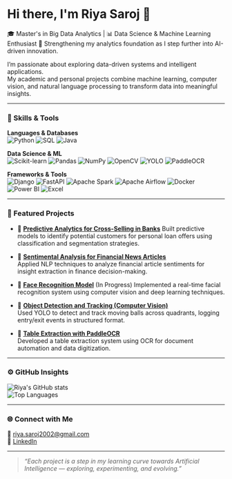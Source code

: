 # Hi there, I'm Riya Saroj 👋  

🎓 Master's in Big Data Analytics | 📊 Data Science & Machine Learning Enthusiast 
🌱 Strengthening my analytics foundation as I step further into AI-driven innovation.

I’m passionate about exploring data-driven systems and intelligent applications.  
My academic and personal projects combine machine learning, computer vision, and natural language processing to transform data into meaningful insights.  

---

### 🧠 Skills & Tools  

**Languages & Databases**  
![Python](https://img.shields.io/badge/Python-3776AB?logo=python&logoColor=white)
![SQL](https://img.shields.io/badge/SQL-4479A1?logo=postgresql&logoColor=white)
![Java](https://img.shields.io/badge/Java-007396?logo=openjdk&logoColor=white)

**Data Science & ML**  
![Scikit-learn](https://img.shields.io/badge/Scikit--learn-F7931E?logo=scikit-learn&logoColor=white)
![Pandas](https://img.shields.io/badge/Pandas-150458?logo=pandas&logoColor=white)
![NumPy](https://img.shields.io/badge/NumPy-013243?logo=numpy&logoColor=white)
![OpenCV](https://img.shields.io/badge/OpenCV-5C3EE8?logo=opencv&logoColor=white)
![YOLO](https://img.shields.io/badge/YOLO-00FFFF?logo=yolo&logoColor=black)
![PaddleOCR](https://img.shields.io/badge/PaddleOCR-007CFF?logo=paddlepaddle&logoColor=white)

**Frameworks & Tools**  
![Django](https://img.shields.io/badge/Django-092E20?logo=django&logoColor=white)
![FastAPI](https://img.shields.io/badge/FastAPI-009688?logo=fastapi&logoColor=white)
![Apache Spark](https://img.shields.io/badge/Apache_Spark-E25A1C?logo=apachespark&logoColor=white)
![Apache Airflow](https://img.shields.io/badge/Apache_Airflow-017CEE?logo=apacheairflow&logoColor=white)
![Docker](https://img.shields.io/badge/Docker-2496ED?logo=docker&logoColor=white)
![Power BI](https://img.shields.io/badge/Power_BI-F2C811?logo=power-bi&logoColor=black)
![Excel](https://img.shields.io/badge/Microsoft_Excel-217346?logo=microsoftexcel&logoColor=white)

---

### 📂 Featured Projects  

- 🧾 [**Predictive Analytics for Cross-Selling in Banks**](https://github.com/Ria7S/Predictive-Analytics-for-Cross-Selling-in-Banks) 
  Built predictive models to identify potential customers for personal loan offers using classification and segmentation strategies.

- 📰 [**Sentimental Analysis for Financial News Articles**](https://github.com/Ria7S/Sentimental-Analysis-for-Financial-News-Article)  
  Applied NLP techniques to analyze financial article sentiments for insight extraction in finance decision-making.

- 🧠 [**Face Recognition Model**](https://github.com/Ria7S/Face-Recognition-Model) (In Progress)
  Implemented a real-time facial recognition system using computer vision and deep learning techniques.

- 🎯 [**Object Detection and Tracking (Computer Vision)**](https://github.com/Ria7S/Object-detection-and-tracking-CV)  
  Used YOLO to detect and track moving balls across quadrants, logging entry/exit events in structured format.

- 📑 [**Table Extraction with PaddleOCR**](https://github.com/Ria7S/Table-extraction-with-PaddleOCR)  
  Developed a table extraction system using OCR for document automation and data digitization.

---

### ⚙️ GitHub Insights  

![Riya's GitHub stats](https://github-readme-stats.vercel.app/api?username=Ria7S&show_icons=true&theme=default)  
![Top Languages](https://github-readme-stats.vercel.app/api/top-langs/?username=Ria7S&layout=compact)

---

### 🌐 Connect with Me  

📧 [riya.saroj2002@gmail.com](mailto:riya.saroj2002@gmail.com)  
💼 [LinkedIn](https://www.linkedin.com/in/riya-saroj/)  

---

> *“Each project is a step in my learning curve towards Artificial Intelligence — exploring, experimenting, and evolving.”*
